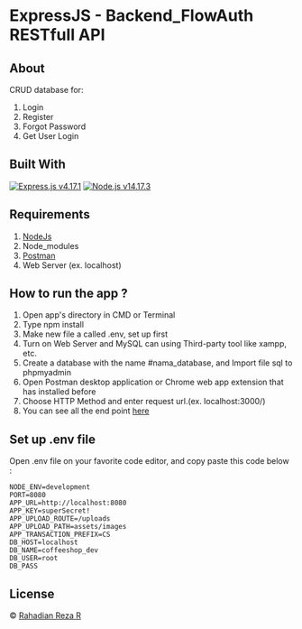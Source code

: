 # ExpressJS - Backend_FlowAuth RESTfull API

## About
CRUD database for:
1. Login
2. Register
3. Forgot Password
4. Get User Login

## Built With
[![Express.js  v4.17.1](https://img.shields.io/badge/Express%20-v4.17.1-brightgreen.svg?style=flat)](https://expressjs.com/)
[![Node.js v14.17.3](https://img.shields.io/badge/Node%20-v14.17.3-blue.svg?style=flat)](https://nodejs.org/en/)



## Requirements
1. [NodeJs](https://nodejs.org/en/)
2. Node_modules
3. [Postman](https://www.getpostman.com/)
4. Web Server (ex. localhost)

## How to run the app ?

1. Open app's directory in CMD or Terminal
2. Type npm install
3. Make new file a called .env, set up first
4. Turn on Web Server and MySQL can using Third-party tool like xampp, etc.
5. Create a database with the name #nama_database, and Import file sql to phpmyadmin
6. Open Postman desktop application or Chrome web app extension that has installed before
7. Choose HTTP Method and enter request url.(ex. localhost:3000/)
8. You can see all the end point [here](https://documenter.getpostman.com/view/4158274/U16kqjx5)

## Set up .env file
Open .env file on your favorite code editor, and copy paste this code below :

```
NODE_ENV=development
PORT=8080
APP_URL=http://localhost:8080
APP_KEY=superSecret!
APP_UPLOAD_ROUTE=/uploads
APP_UPLOAD_PATH=assets/images
APP_TRANSACTION_PREFIX=CS
DB_HOST=localhost
DB_NAME=coffeeshop_dev
DB_USER=root
DB_PASS
```

## License
© [Rahadian Reza R](https://github.com/apaajaa22)
